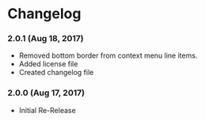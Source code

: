 # Changelog

### 2.0.1 (Aug 18, 2017)
- Removed bottom border from context menu line items.
- Added license file
- Created changelog file

### 2.0.0 (Aug 17, 2017)
- Initial Re-Release